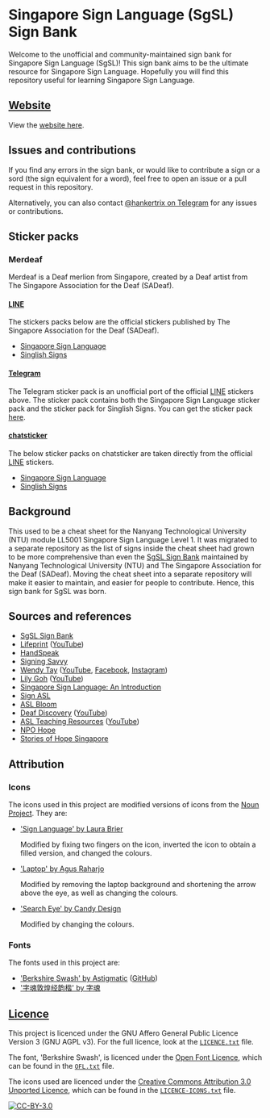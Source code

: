 # Singapore Sign Language (SgSL) Sign Bank

Welcome to the unofficial and community-maintained sign bank for
Singapore Sign Language (SgSL)!
This sign bank aims to be the ultimate resource for Singapore Sign Language.
Hopefully you will find this repository useful for
learning Singapore Sign Language.

## [Website][website]

View the [website here][website].

## Issues and contributions

If you find any errors in the sign bank, or would like to contribute
a sign or a sord (the sign equivalent for a word),
feel free to open an issue or a pull request in this repository.

Alternatively, you can also contact
[@hankertrix on Telegram](https://t.me/hankertrix)
for any issues or contributions.

## Sticker packs

### Merdeaf

Merdeaf is a Deaf merlion from Singapore, created by a Deaf artist from
The Singapore Association for the Deaf (SADeaf).

#### [LINE](https://line.me/en/)

The stickers packs below are the official stickers published by
The Singapore Association for the Deaf (SADeaf).

- [Singapore Sign Language](https://store.line.me/stickershop/product/1194012/en)
- [Singlish Signs](https://store.line.me/stickershop/product/1351785/en)

#### [Telegram](https://telegram.org/)

The Telegram sticker pack is an unofficial port of the official
[LINE](https://line.me/en/) stickers above.
The sticker pack contains both the Singapore Sign Language
sticker pack and the sticker pack for Singlish Signs.
You can get the sticker pack
[here](https://telegram.me/addstickers/MerdeafSgSL).

#### [chatsticker](https://chatsticker.com/)

The below sticker packs on chatsticker are taken directly from the official
[LINE](https://line.me/en/) stickers.

- [Singapore Sign Language](https://chatsticker.com/sticker/merdeaf-singapore-sign-language-1)
- [Singlish Signs](https://chatsticker.com/sticker/merdeaf-singlish-sgsl)

## Background

This used to be a cheat sheet for the Nanyang Technological University (NTU)
module LL5001 Singapore Sign Language Level 1.
It was migrated to a separate repository as the list of signs inside
the cheat sheet had grown to be more comprehensive than even the
[SgSL Sign Bank] maintained by Nanyang Technological University (NTU) and
The Singapore Association for the Deaf (SADeaf).
Moving the cheat sheet into a separate repository will make it
easier to maintain, and easier for people to contribute.
Hence, this sign bank for SgSL was born.

## Sources and references

- [SgSL Sign Bank]
- [Lifeprint](https://lifeprint.com/)
  ([YouTube](https://www.youtube.com/@aslu/videos))
- [HandSpeak](https://www.handspeak.com/)
- [Signing Savvy](https://www.signingsavvy.com/)
- [Wendy Tay](https://www.wendytay.sg/)
  ([YouTube](https://www.youtube.com/@wendytaysg/videos),
  [Facebook](https://www.facebook.com/wendytay.sg),
  [Instagram](https://www.instagram.com/wendytay.sg/))
- [Lily Goh](https://www.eohorizons.com/lily-goh)
  ([YouTube](https://www.youtube.com/@LilyGoh/videos))
- [Singapore Sign Language: An Introduction](https://ebook.ntu.edu.sg/sgsl-ebook)
- [Sign ASL](https://www.signasl.org/)
- [ASL Bloom](https://www.aslbloom.com/)
- [Deaf Discovery](https://www.deaf.sg/)
  ([YouTube](https://www.youtube.com/@DeafSG/videos))
- [ASL Teaching Resources](https://aslteachingresources.com)
  ([YouTube](https://www.youtube.com/@ASLTeachingResources/videos))
- [NPO Hope](https://www.youtube.com/@npo1540/videos)
- [Stories of Hope Singapore](https://www.youtube.com/watch?v=o-NM5ROjbxU)

## Attribution

### Icons

The icons used in this project are modified versions of icons from
the [Noun Project]. They are:

- ['Sign Language' by Laura Brier](https://thenounproject.com/icon/sign-language-836023/)

  Modified by fixing two fingers on the icon,
  inverted the icon to obtain a filled version,
  and changed the colours.

- ['Laptop' by Agus Raharjo](https://thenounproject.com/icon/laptop-3814970/)

  Modified by removing the laptop background
  and shortening the arrow above the eye,
  as well as changing the colours.

- ['Search Eye' by Candy Design](https://thenounproject.com/icon/search-eye-5799995/)

  Modified by changing the colours.

### Fonts

The fonts used in this project are:

- ['Berkshire Swash' by Astigmatic](https://fonts.google.com/specimen/Berkshire+Swash)
  ([GitHub](https://github.com/librefonts/berkshireswash))
- ['字魂敦煌经韵楷' by 字魂](https://www.fonts.net.cn/font-45252387134.html)

## [Licence]

This project is licenced under the
GNU Affero General Public Licence Version 3 (GNU AGPL v3).
For the full licence, look at the
[`LICENCE.txt`][Licence] file.

The font, 'Berkshire Swash', is licenced under the
[Open Font Licence], which can be found
in the [`OFL.txt`](OFL.txt) file.

The icons used are licenced under the
[Creative Commons Attribution 3.0 Unported Licence][cc-by],
which can be found in the [`LICENCE-ICONS.txt`](LICENCE-ICONS.txt) file.

[![CC-BY-3.0][cc-by-image]][cc-by]

[SgSL Sign Bank]: https://blogs.ntu.edu.sg/sgslsignbank/signs/
[Noun Project]: https://thenounproject.com/
[Licence]: LICENCE.txt
[website]: https://sgsl-sign-bank.vercel.app
[Open Font Licence]: https://openfontlicense.org/
[cc-by]: https://creativecommons.org/licenses/by/3.0/
[cc-by-image]: https://mirrors.creativecommons.org/presskit/buttons/88x31/svg/by.svg
